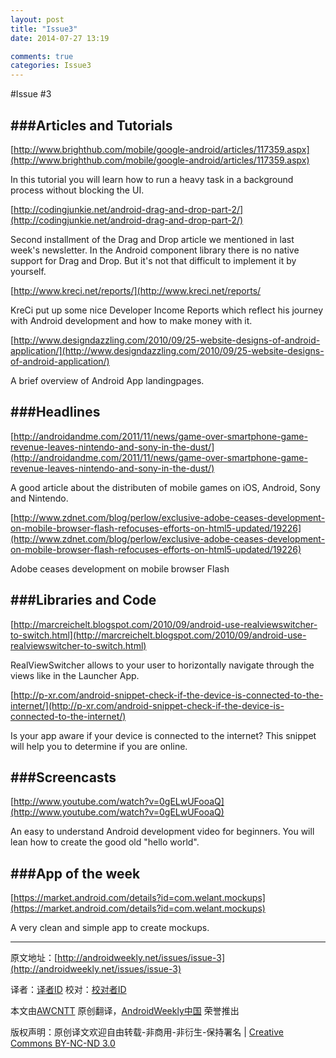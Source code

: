 ```yaml
---
layout: post
title: "Issue3"
date: 2014-07-27 13:19

comments: true
categories: Issue3
---
```


#Issue #3

###Articles and Tutorials
---

[http://www.brighthub.com/mobile/google-android/articles/117359.aspx](http://www.brighthub.com/mobile/google-android/articles/117359.aspx)

In this tutorial you will learn how to run a heavy task in a background process without blocking the UI.

[http://codingjunkie.net/android-drag-and-drop-part-2/](http://codingjunkie.net/android-drag-and-drop-part-2/)

Second installment of the Drag and Drop article we mentioned in last week's newsletter. In the Android component library there is no native support for Drag and Drop. But it's not that difficult to implement it by yourself.

[http://www.kreci.net/reports/](http://www.kreci.net/reports/

KreCi put up some nice Developer Income Reports which reflect his journey with Android development and how to make money with it.

[http://www.designdazzling.com/2010/09/25-website-designs-of-android-application/](http://www.designdazzling.com/2010/09/25-website-designs-of-android-application/)

A brief overview of Android App landingpages.

###Headlines
---

[http://androidandme.com/2011/11/news/game-over-smartphone-game-revenue-leaves-nintendo-and-sony-in-the-dust/](http://androidandme.com/2011/11/news/game-over-smartphone-game-revenue-leaves-nintendo-and-sony-in-the-dust/)

A good article about the distributen of mobile games on iOS, Android, Sony and Nintendo.

[http://www.zdnet.com/blog/perlow/exclusive-adobe-ceases-development-on-mobile-browser-flash-refocuses-efforts-on-html5-updated/19226](http://www.zdnet.com/blog/perlow/exclusive-adobe-ceases-development-on-mobile-browser-flash-refocuses-efforts-on-html5-updated/19226)

Adobe ceases development on mobile browser Flash

###Libraries and Code
---

[http://marcreichelt.blogspot.com/2010/09/android-use-realviewswitcher-to-switch.html](http://marcreichelt.blogspot.com/2010/09/android-use-realviewswitcher-to-switch.html)

RealViewSwitcher allows to your user to horizontally navigate through the views like in the Launcher App.

[http://p-xr.com/android-snippet-check-if-the-device-is-connected-to-the-internet/](http://p-xr.com/android-snippet-check-if-the-device-is-connected-to-the-internet/)

Is your app aware if your device is connected to the internet? This snippet will help you to determine if you are online.

###Screencasts
---

[http://www.youtube.com/watch?v=0gELwUFooaQ](http://www.youtube.com/watch?v=0gELwUFooaQ)

An easy to understand Android development video for beginners. You will lean how to create the good old "hello world".

###App of the week
---

[https://market.android.com/details?id=com.welant.mockups](https://market.android.com/details?id=com.welant.mockups)

A very clean and simple app to create mockups.


---


原文地址：[http://androidweekly.net/issues/issue-3](http://androidweekly.net/issues/issue-3)

译者：[译者ID](https://github.com/译者ID) 校对：[校对者ID](https://github.com/校对者ID)

本文由[AWCNTT](https://github.com/AWCNTT) 原创翻译，[AndroidWeekly中国](http://www.androidweekly.cn/) 荣誉推出

版权声明：原创译文欢迎自由转载-非商用-非衍生-保持署名 | [Creative Commons BY-NC-ND 3.0](http://creativecommons.org/licenses/by-nc-nd/3.0/deed.zh)